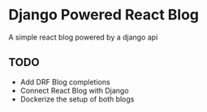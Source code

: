 # Django Powered React Blog

A simple react blog powered by a django api


## TODO
- Add DRF Blog completions
- Connect React Blog with Django
- Dockerize the setup of both blogs
